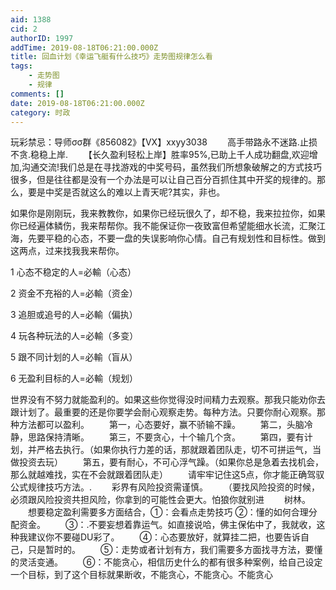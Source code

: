 ```yaml
---
aid: 1388
cid: 2
authorID: 1997
addTime: 2019-08-18T06:21:00.000Z
title: 回血计划《幸运飞艇有什么技巧》走势图规律怎么看
tags:
    - 走势图
    - 规律
comments: []
date: 2019-08-18T06:21:00.000Z
category: 时政
---
```


玩彩禁忌：导师σσ群《856082》【VX】xxyy3038 　　高手带路永不迷路.止损不贪.稳稳上岸. 　　【长久盈利轻松上岸】胜率95%,已助上千人成功翻盘,欢迎增加,沟通交流!我们总是在寻找游戏的中奖号码，虽然我们所想象破解之的方式技巧很多，但是往往都是没有一个办法是可以让自己百分百抓住其中开奖的规律的。那么，要是中奖是否就这么的难以上青天呢?其实，非也。

如果你是刚刚玩，我来教教你，如果你已经玩很久了，却不稳，我来拉拉你，如果你已经遍体鳞伤，我来帮帮你。我不能保证你一夜致富但希望能细水长流，汇聚江海，先要平稳的心态，不要一盘的失误影响你心情。自己有规划性和目标性。做到这两点，过来找我我来帮你。

1 心态不稳定的人=必輸（心态）

2 资金不充裕的人=必輸（资金）

3 追胆或追号的人=必輸（偏执）

4 玩各种玩法的人=必輸（多变）

5 跟不同计划的人=必輸（盲从）

6 无盈利目标的人=必輸（规划）

世界没有不努力就能盈利的。如果这些你觉得没时间精力去观察。那我只能劝你去跟计划了。最重要的还是你要学会耐心观察走势。每种方法。只要你耐心观察。那种方法都可以盈利。 　　第一，心态要好，赢不骄输不躁。 　　第二，头脑冷静，思路保持清晰。 　　第三，不要贪心，十个输几个贪。 　　第四，要有计划，并严格去执行。（如果你执行力差的话，那就跟着团队走，切不可拼运气，当做投资去玩） 　　第五，要有耐心，不可心浮气躁。（如果你总是急着去找机会，那么就越难找，实在不会就跟着团队走） 　　请牢牢记住这5点，你才能正确驾驭公式规律技巧方法。. 　　彩界有风险投资需谨慎。 　　（要找风险投资的时候，必须跟风险投资共担风险，你拿到的可能性会更大。怕狼你就别进 　　树林。 　　想要稳定盈利需要多方面结合，①：会看点走势技巧 ②：懂的如何合理分配资金。 　　③：.不要妄想着靠运气。如直接说哈，佛主保佑中了，我就收，这种我建议你不要碰DU彩了。 　　④：心态要放好，就算挂二把，也要告诉自己，只是暂时的。 　　⑤：走势或者计划有方，我们需要多方面找寻方法，要懂的灵活变通。 　　⑥：不能贪心，相信历史什么的都有很多种案例，给自己设定一个目标，到了这个目标就果断收，不能贪心，不能贪心。不能贪心
